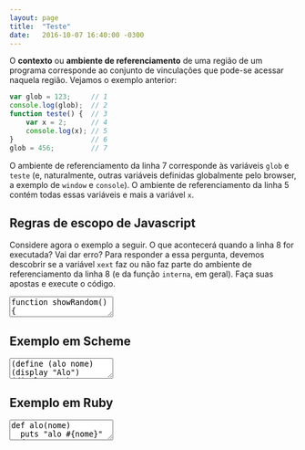 ```yaml
---
layout: page
title:  "Teste"
date:   2016-10-07 16:40:00 -0300
---
```


O **contexto** ou **ambiente de referenciamento** de uma região de um programa corresponde ao conjunto de vinculações que pode-se acessar naquela região. Vejamos o exemplo anterior:

```javascript
var glob = 123;     // 1
console.log(glob);  // 2
function teste() {  // 3
    var x = 2;      // 4
    console.log(x); // 5
}                   // 6
glob = 456;         // 7
```

O ambiente de referenciamento da linha 7 corresponde às variáveis `glob` e `teste` (e, naturalmente, outras variáveis definidas globalmente pelo browser, a exemplo de `window` e `console`). O ambiente de referenciamento da linha 5 contém todas essas variáveis e mais a variável `x`.

## Regras de escopo de Javascript

Considere agora o exemplo a seguir. O que acontecerá quando a linha 8 for executada? Vai dar erro? Para responder a essa pergunta, devemos descobrir se a variável `xext` faz ou não faz parte do ambiente de referenciamento da linha 8 (e da função `interna`, em geral). Faça suas apostas e execute o código.

<textarea class="code">
function showRandom() {
  console.log(Math.random() + 1.0);	
}
showRandom();
</textarea>

## Exemplo em Scheme

<textarea class="code lang-scheme">
(define (alo nome) (display "Alo") (display " ") (display nome) (newline))
(alo "Mundo")
(+ 1 2)
</textarea>

## Exemplo em Ruby

<textarea class="code lang-ruby">
def alo(nome)
  puts "alo #{nome}"
end

alo 'mundo'
1 + 2
</textarea>
